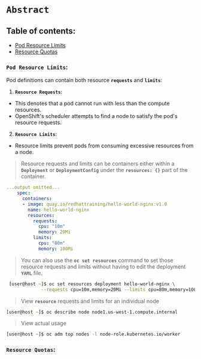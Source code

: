 # **`Abstract`**

## **Table of contents**:
  - [Pod Resource Limits](#pod-resource-limits)
  - [Resource Quotas](#resource-quotas)

### **`Pod Resource Limits`**:

Pod definitions can contain both resource **`requests`** and **`limits`**:
1. **`Resource Requests`**:
  - This denotes that a pod cannot run with less than the compute resources. 
  - OpenShift's scheduler attempts to find a node to satisfy the pod's resource requests.

2. **`Resource Limits`**:
  -  Resource limits prevent pods from consuming excessive resources from a node.

> Resource requests and limits can be containers either within a **`Deployment`** or **`DeploymentConfig`** under the **`resources: {}`** part of the container.

```yaml 
...output omitted...
    spec:
      containers:
      - image: quay.io/redhattraining/hello-world-nginx:v1.0
        name: hello-world-nginx
        resources:
          requests:
            cpu: "10m"
            memory: 20Mi
          limits:
            cpu: "80m"
            memory: 100Mi
```
> You can also use the **`oc set resources`** command to set those resource requests and limits without having to edit the deployment **`YAML`** file.

```zsh
 [user@host ~]$ oc set resources deployment hello-world-nginx \
             --requests cpu=10m,memory=20Mi --limits cpu=80m,memory=100Mi
```

> View **`resource`** requests and limits for an individual node

```zsh
[user@host ~]$ oc describe node node1.us-west-1.compute.internal
```

> View actual usage

```zsh
[user@host ~]$ oc adm top nodes -l node-role.kubernetes.io/worker
```

### **`Resource Quotas`**:









